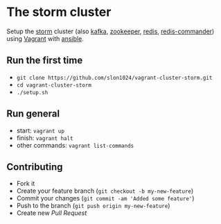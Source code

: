 The storm cluster
=====================
Setup the  [storm] cluster (also [kafka], [zookeeper], [redis], [redis-commander]) using [Vagrant] with [ansible].

## Run the first time
* `git clone https://github.com/slon1024/vagrant-cluster-storm.git`
* `cd vagrant-cluster-storm`
* `./setup.sh`

## Run general
* start: `vagrant up`
* finish: `vagrant halt`
* other commands: `vagrant list-commands`

## Contributing
* Fork it
* Create your feature branch (`git checkout -b my-new-feature`)
* Commit your changes (`git commit -am 'Added some feature'`)
* Push to the branch (`git push origin my-new-feature`)
* Create new *Pull Request*

[storm]:https://storm.incubator.apache.org/
[kafka]:http://kafka.apache.org/
[zookeeper]:http://zookeeper.apache.org/
[Vagrant]:http://www.vagrantup.com/
[ansible]:http://www.ansible.com/
[redis]:http://redis.io/
[redis-commander]:https://github.com/joeferner/redis-commander


